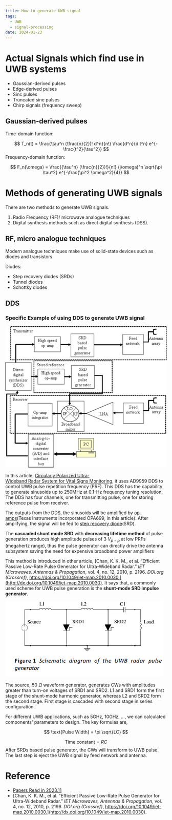 ```yaml
---
title: How to generate UWB signal
tags:
  - UWB
  - signal-processing
date: 2024-01-23
---
```

# Actual Signals which find use in UWB systems

* Gaussian-derived pulses
* Edge-derived pulses
* Sinc pulses
* Truncated sine pulses
* Chirp signals (frequency sweep)

## Gaussian-derived pulses

Time-domain function:

$$
T_n(t) = \frac{\tau^n (\frac{n}{2})! d^n}{n!} \frac{d^n}{d t^n} e^{-\frac{t^2}{\tau^2}}
$$
Frequency-domain function:


$$
F_n(\omega) = \frac{{\tau^n} (\frac{n}{2})!}{n!} (j\omega)^n \sqrt{\pi \tau^2} e^{-\frac{\pi^2 \omega^2}{4}}
$$


# Methods of generating UWB signals


There are two methods to generate UWB signals. 

1. Radio Frequency (RF)/ microwave analogue techniques
2. Digital synthesis methods such as direct digital synthesis (DSS).


## RF, micro analogue techniques


Modern analogue techniques make use of solid-state devices such as diodes and transistors. 

Diodes:
* Step recovery diodes (SRDs)
* Tunnel diodes
* Schottky diodes

## DDS

### Specific Example of using DDS to generate UWB signal

![](research_career/UWB_about/attachments/Pasted%20image%2020231102151328.png)


In this article, [Circularly Polarized Ultra-Wideband Radar System for Vital Signs Monitoring](https://ieeexplore.ieee.org/document/6491501), it uses AD9959 DDS to control UWB pulse repetition frequency (PRF). This DDS has the capability to generate sinusoids up to 250MHz at 0.1-Hz frequency tuning resolution. The DDS has four channels, one for transmitting pulse, one for storing reference pulse from receiver.

The outputs from the DDS, the sinusoids will be amplified by [op-amps](signal_processing/device_and_components/op_amp.md)(Texas Instruments Incorporated OPA699, in this article). After amplifying, the signal will be fed to [step recovery diode](signal_processing/device_and_components/SRD.md)(SRD). 

The **cascaded shunt mode SRD** with **decreasing lifetime method** of pulse generation produces high amplitude pulses of 3 $V_{p-p}$ at low PRFs (megahertz range), thus the pulse generator can directly drive the antenna subsystem saving the need for expensive broadband power amplifiers

This method is introduced in other article, [Chan, K. K. M., et al. “Efficient Passive Low-Rate Pulse Generator for Ultra-Wideband Radar.” _IET Microwaves, Antennas & Propagation_, vol. 4, no. 12, 2010, p. 2196. _DOI.org (Crossref)_, https://doi.org/10.1049/iet-map.2010.0030.](http://dx.doi.org/10.1049/iet-map.2010.0030). It says that, a commonly used scheme for UWB pulse generation is the **shunt-mode SRD impulse generator**.


![](research_career/UWB_about/attachments/Pasted%20image%2020231102164316.png)


The source, 50 $\Omega$ waveform generator, generates CWs with amplitudes greater than turn-on voltages of SRD1 and SRD2. L1 and SRD1 form the first stage of the shunt-mode harmonic generator, whereas L2 and SRD2 form the second stage. First stage is cascaded with second stage in series configuration.

For different UWB applications, such as 5GHz, 10GHz, ..., we can calculated components' parameters to design. The key formulas are,

$$
\text{Pulse Width} = \pi \sqrt{LC}
$$

$$
\text{Time constant} = RC
$$
After SRDs based pulse generator, the CWs will transform to UWB pulse. The last step is eject the UWB signal by feed network and antenna.

# Reference

* [Papers Read in 2023.11](research_career/papers_read/papers_2023_11.md)
* [Chan, K. K. M., et al. “Efficient Passive Low-Rate Pulse Generator for Ultra-Wideband Radar.” _IET Microwaves, Antennas & Propagation_, vol. 4, no. 12, 2010, p. 2196. _DOI.org (Crossref)_, https://doi.org/10.1049/iet-map.2010.0030.](http://dx.doi.org/10.1049/iet-map.2010.0030).